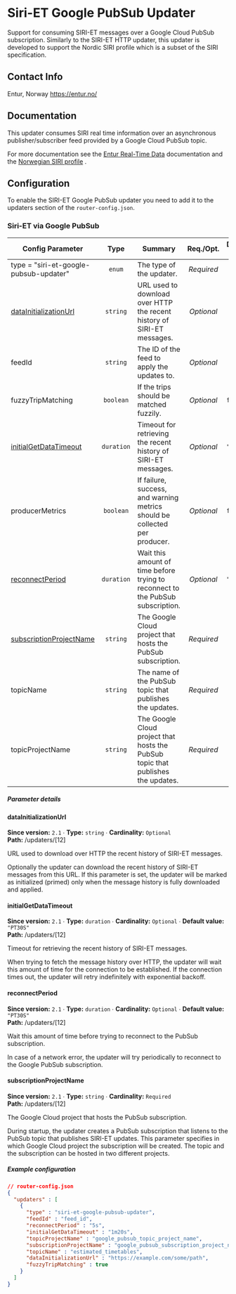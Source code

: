 # Siri-ET Google PubSub Updater

Support for consuming SIRI-ET messages over a Google Cloud PubSub subscription.
Similarly to the SIRI-ET HTTP updater, this updater is developed to support the Nordic SIRI profile
which is a subset of the SIRI specification.

## Contact Info
Entur, Norway
https://entur.no/

## Documentation

This updater consumes SIRI real time information over an asynchronous publisher/subscriber feed
provided by a Google Cloud PubSub topic.

For more documentation see
the [Entur Real-Time Data](https://developer.entur.org/pages-real-time-intro) documentation and
the [Norwegian SIRI profile](https://enturas.atlassian.net/wiki/spaces/PUBLIC/pages/637370420/Norwegian+SIRI+profile)
.

## Configuration

To enable the SIRI-ET Google PubSub updater you need to add it to the updaters section
of the `router-config.json`.

### Siri-ET via Google PubSub

<!-- siri-et-google-pubsub-updater BEGIN -->
<!-- NOTE! This section is auto-generated. Do not change, change doc in code instead. -->

| Config Parameter                                           |    Type    | Summary                                                                          |  Req./Opt. | Default Value | Since |
|------------------------------------------------------------|:----------:|----------------------------------------------------------------------------------|:----------:|---------------|:-----:|
| type = "siri-et-google-pubsub-updater"                     |   `enum`   | The type of the updater.                                                         | *Required* |               |  1.5  |
| [dataInitializationUrl](#u__12__dataInitializationUrl)     |  `string`  | URL used to download over HTTP the recent history of SIRI-ET messages.           | *Optional* |               |  2.1  |
| feedId                                                     |  `string`  | The ID of the feed to apply the updates to.                                      | *Optional* |               |  2.1  |
| fuzzyTripMatching                                          |  `boolean` | If the trips should be matched fuzzily.                                          | *Optional* | `false`       |  2.1  |
| [initialGetDataTimeout](#u__12__initialGetDataTimeout)     | `duration` | Timeout for retrieving the recent history of SIRI-ET messages.                   | *Optional* | `"PT30S"`     |  2.1  |
| producerMetrics                                            |  `boolean` | If failure, success, and warning metrics should be collected per producer.       | *Optional* | `false`       |  2.7  |
| [reconnectPeriod](#u__12__reconnectPeriod)                 | `duration` | Wait this amount of time before trying to reconnect to the PubSub subscription.  | *Optional* | `"PT30S"`     |  2.1  |
| [subscriptionProjectName](#u__12__subscriptionProjectName) |  `string`  | The Google Cloud project that hosts the PubSub subscription.                     | *Required* |               |  2.1  |
| topicName                                                  |  `string`  | The name of the PubSub topic that publishes the updates.                         | *Required* |               |  2.1  |
| topicProjectName                                           |  `string`  | The Google Cloud project that hosts the PubSub topic that publishes the updates. | *Required* |               |  2.1  |


##### Parameter details

<h4 id="u__12__dataInitializationUrl">dataInitializationUrl</h4>

**Since version:** `2.1` ∙ **Type:** `string` ∙ **Cardinality:** `Optional`   
**Path:** /updaters/[12] 

URL used to download over HTTP the recent history of SIRI-ET messages.

Optionally the updater can download the recent history of SIRI-ET messages from this URL.
If this parameter is set, the updater will be marked as initialized (primed) only when
the message history is fully downloaded and applied.


<h4 id="u__12__initialGetDataTimeout">initialGetDataTimeout</h4>

**Since version:** `2.1` ∙ **Type:** `duration` ∙ **Cardinality:** `Optional` ∙ **Default value:** `"PT30S"`   
**Path:** /updaters/[12] 

Timeout for retrieving the recent history of SIRI-ET messages.

When trying to fetch the message history over HTTP, the updater will wait this amount
of time for the connection to be established.
If the connection times out, the updater will retry indefinitely with exponential backoff.


<h4 id="u__12__reconnectPeriod">reconnectPeriod</h4>

**Since version:** `2.1` ∙ **Type:** `duration` ∙ **Cardinality:** `Optional` ∙ **Default value:** `"PT30S"`   
**Path:** /updaters/[12] 

Wait this amount of time before trying to reconnect to the PubSub subscription.

In case of a network error, the updater will try periodically to reconnect to the
Google PubSub subscription.


<h4 id="u__12__subscriptionProjectName">subscriptionProjectName</h4>

**Since version:** `2.1` ∙ **Type:** `string` ∙ **Cardinality:** `Required`   
**Path:** /updaters/[12] 

The Google Cloud project that hosts the PubSub subscription.

During startup, the updater creates a PubSub subscription that listens
to the PubSub topic that publishes SIRI-ET updates.
This parameter specifies in which Google Cloud project the subscription will be created.
The topic and the subscription can be hosted in two different projects.




##### Example configuration

```JSON
// router-config.json
{
  "updaters" : [
    {
      "type" : "siri-et-google-pubsub-updater",
      "feedId" : "feed_id",
      "reconnectPeriod" : "5s",
      "initialGetDataTimeout" : "1m20s",
      "topicProjectName" : "google_pubsub_topic_project_name",
      "subscriptionProjectName" : "google_pubsub_subscription_project_name",
      "topicName" : "estimated_timetables",
      "dataInitializationUrl" : "https://example.com/some/path",
      "fuzzyTripMatching" : true
    }
  ]
}
```

<!-- siri-et-google-pubsub-updater END -->

